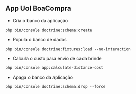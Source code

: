 ## App Uol BoaCompra

- Cria o banco da aplicação
```console
php bin/console doctrine:schema:create
```

- Popula o banco de dados
````console
php bin/console doctrine:fixtures:load --no-interaction
````

- Calcula o custo para envio de cada brinde
````console
php bin/console app:calculate-distance-cost
````

- Apaga o banco da aplicação
````console
php bin/console doctrine:schema:drop --force
````